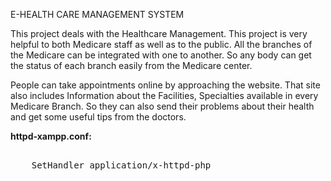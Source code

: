E-HEALTH CARE MANAGEMENT SYSTEM
        <p>
            This project deals with the Healthcare Management. This project is very helpful to both Medicare staff as well as to the public. All the branches of the Medicare can be integrated with one to another. So any body can get the status of each branch easily from the Medicare center.
        </p>
        <p>
            People can take appointments online by approaching the website. That site also includes Information about the Facilities, Specialties available in every Medicare Branch. So they can also send their problems about their health and get some useful tips from the doctors.
        </p>
        <b>httpd-xampp.conf:</b>
<pre>
<FilesMatch "\.html$">
    SetHandler application/x-httpd-php
</FilesMatch>
</pre>
